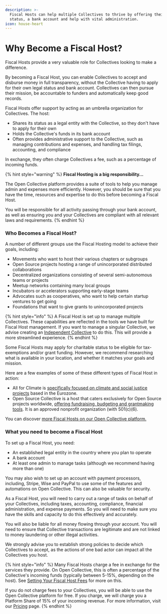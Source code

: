 ```yaml
---
description: >-
  Fiscal Hosts can help multiple Collectives to thrive by offering their legal
  status, a bank account and help with vital administration.
icon: house-heart
---
```


# Why Become a Fiscal Host?

Fiscal Hosts provide a very valuable role for Collectives looking to make a difference.

By becoming a Fiscal Host, you can enable Collectives to accept and disburse money in full transparency, without the Collective having to apply for their own legal status and bank account. Collectives can then pursue their mission, be accountable to funders and automatically keep good records.

Fiscal Hosts offer support by acting as an umbrella organization for Collectives. The host:

* Shares its status as a legal entity with the Collective, so they don't have to apply for their own
* Holds the Collective's funds in its bank account
* Often provides administrative support to the Collective, such as managing contributions and expenses, and handling tax filings, accounting, and compliance

In exchange, they often charge Collectives a fee, such as a percentage of incoming funds.

{% hint style="warning" %}
**Fiscal Hosting is a big responsibility…**

The Open Collective platform provides a suite of tools to help you manage admin and expenses more efficiently. However, you should be sure that you have the time, resources and expertise to do this before becoming a Fiscal Host.

You will be responsible for all activity passing through your bank account, as well as ensuring you and your Collectives are compliant with all relevant laws and requirements.
{% endhint %}

### Who Becomes a Fiscal Host?

A number of different groups use the Fiscal Hosting model to achieve their goals, including:

* Movements who want to host their various chapters or subgroups
* Open Source projects hosting a range of unincorporated distributed collaborations
* Decentralized organizations consisting of several semi-autonomous teams or projects
* Meetup networks containing many local groups
* Incubators or accelerators supporting early-stage teams
* Advocates such as cooperatives, who want to help certain startup ventures to get going
* Foundations that want to give grants to unincorporated projects

{% hint style="info" %}
A Fiscal Host is set up to manage multiple Collectives. These capabilities are reflected in the tools we have built for Fiscal Host management. If you want to manage a singular Collective, we advise creating an [Independent Collective](broken-reference) to do this.  This will provide a more streamlined experience.&#x20;
{% endhint %}

Some Fiscal Hosts may apply for charitable status to be eligible for tax-exemptions and/or grant funding. However, we recommend researching what is available in your location, and whether it matches your goals and mission.

Here are a few examples of some of these different types of Fiscal Host in action:

* All for Climate is [specifically focused on climate and social justice projects](https://docs.allforclimate.earth/) based in the Eurozone.
* Open Source Collective is a host that caters exclusively for Open Source projects worldwide, [offering fundraising, budgeting and grantmaking tools](https://docs.oscollective.org/readme/is-osc-right-for-me). It is an approved nonprofit organization (with 501(c)(6).&#x20;

You can discover [more Fiscal Hosts on our Open Collective platform.](https://opencollective.com/search?q=\&isHost=true)

### What you need to become a Fiscal Host

To set up a Fiscal Host, you need:

* An established legal entity in the country where you plan to operate
* A bank account
* At least one admin to manage tasks (although we recommend having more than one)

You may also wish to set up an account with payment processors, including, Stripe, Wise and PayPal to use some of the features and automations on Open Collective. This can also be valuable for security.

As a Fiscal Host, you will need to carry out a range of tasks on behalf of your Collectives, including taxes, accounting, compliance, financial administration, and expense payments. So you will need to make sure you have the skills and capacity to do this effectively and accurately.

You will also be liable for all money flowing through your account. You will need to ensure that Collective transactions are legitimate and are not linked to money laundering or other illegal activities.

We strongly advise you to establish strong policies to decide which Collectives to accept, as the actions of one bad actor can impact all the Collectives you host.

{% hint style="info" %}
Many Fiscal Hosts charge a fee in exchange for the services they provide. On Open Collective, this is often a percentage of the Collective's incoming funds (typically between 5-15%, depending on the host). See [Setting Your Fiscal Host Fees](setting-up-a-fiscal-host/setting-your-fiscal-host-fees.md) for more on this.

If you do not charge fees to your Collectives, you will be able to use the Open Collective platform for free. If you charge, we will charge you a Platform Share of 15% of your incoming revenue. For more information, visit our [Pricing](../why-open-collective/pricing.md) page.
{% endhint %}
